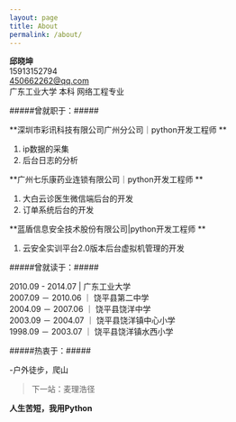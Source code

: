```yaml
---
layout: page
title: About
permalink: /about/
---
```



**邱晓坤**  
15913152794  
450662262@qq.com  
广东工业大学 本科 网络工程专业

#####曾就职于：#####

**深圳市彩讯科技有限公司广州分公司｜python开发工程师  **
1. ip数据的采集  
2. 后台日志的分析  

**广州七乐康药业连锁有限公司｜python开发工程师  **
1. 大白云诊医生微信端后台的开发  
2. 订单系统后台的开发

**蓝盾信息安全技术股份有限公司|python开发工程师  **
1. 云安全实训平台2.0版本后台虚拟机管理的开发

#####曾就读于：#####

2010.09 - 2014.07 | 广东工业大学  
2007.09 － 2010.06 ｜ 饶平县第二中学  
2004.09 － 2007.06 ｜ 饶平县饶洋中学  
2003.09 － 2004.07 ｜ 饶平县饶洋镇中心小学  
1998.09 － 2003.07 ｜ 饶平县饶洋镇水西小学

#####热衷于：#####

-户外徒步，爬山  
>下一站：麦理浩径

**人生苦短，我用Python**

